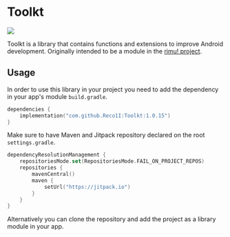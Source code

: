 # Toolkt
[![](https://jitpack.io/v/Reco1I/Toolkt.svg)](https://jitpack.io/#Reco1I/Toolkt)

Toolkt is a library that contains functions and extensions to improve Android development. Originally intended to be a module in the [rimu! project](https://github.com/Reco1I/rimu).

## Usage
In order to use this library in your project you need to add the dependency in your app's module `build.gradle`.
```kts
dependencies {
    implementation("com.github.Reco1I:Toolkt:1.0.15")
}
```

Make sure to have Maven and Jitpack repository declared on the root `settings.gradle`.
```kts
dependencyResolutionManagement {
    repositoriesMode.set(RepositoriesMode.FAIL_ON_PROJECT_REPOS)
    repositories {
        mavenCentral()
        maven {
            setUrl("https://jitpack.io")
        }
    }
}
```

Alternatively you can clone the repository and add the project as a library module in your app.

